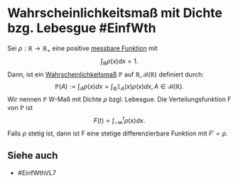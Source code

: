 # Wahrscheinlichkeitsmaß mit Dichte bzg. Lebesgue #EinfWth
Sei $\rho:\mathbb{R}\to\mathbb{R}_+$ eine positive [messbare Funktion](Einf.%20Wtheo/Definitions/Messbare%20Funktionen%20und%20Zufallsvariablen.md) mit
$$\int_\mathbb{R}\rho(x)dx=1.$$
Dann, ist ein [Wahrscheinlichkeitsmaß](Einf.%20Wtheo/Definitions/Wahrscheinlichkeitsma%C3%9Fe.md) $\mathbb{P}$ auf $\mathbb{R},\mathscr{B}(\mathbb{R})$ definiert durch:
$$\mathbb{P}(A):=\int_A\rho(x)dx=\int_\mathbb{R}\mathbb{1}_{A}(x)\rho(x)dx, A\in\mathscr{B}(\mathbb{R}).$$
Wir nennen $\mathbb{P}$ W-Maß mit Dichte $\rho$ bzgl. Lebesgue. Die Verteilungsfunktion F von $\mathbb{P}$ ist 
$$F(t)=\int_{-\infty}^t\rho(x)dx.$$
Falls $\rho$ stetig ist, dann ist F eine stetige differenzierbare Funktion mit $F'=\rho$.
## Siehe auch
- #EinfWthVL7 